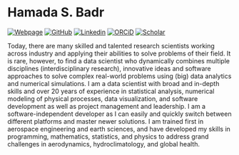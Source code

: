 # Hamada S. Badr

[![Webpage](https://img.shields.io/badge/Webpage-pages.jh.edu/~hbadr1-blue?style=flat-square&logo=Hey&logoColor=white&link=https://pages.jh.edu/~hbadr1)](https://pages.jh.edu/~hbadr1)
[![GitHub](https://img.shields.io/badge/GitHub-hsbadr-blue?style=flat-square&logo=GitHub&logoColor=white&link=https://github.com/hsbadr)](https://github.com/hsbadr)
[![Linkedin](https://img.shields.io/badge/LinkedIn-hsbadr-blue?style=flat-square&logo=Linkedin&logoColor=white&link=https://www.linkedin.com/in/hsbadr)](https://www.linkedin.com/in/hsbadr)
[![ORCiD](https://img.shields.io/badge/ORCiD-0000--0002--9808--2344-blue?style=flat-square&logo=ORCiD&logoColor=white&link=https://orcid.org/0000-0002-9808-2344)](https://orcid.org/0000-0002-9808-2344)
[![Scholar](https://img.shields.io/badge/Scholar-Hamada%20S.%20Badr-blue?style=flat-square&logo=Google&logoColor=white&link=https://scholar.google.com/citations?user=ZVmbOxAAAAAJ)](https://scholar.google.com/citations?user=ZVmbOxAAAAAJ)

Today, there are many skilled and talented research scientists working across industry and applying their abilities to solve problems of their field. It is rare, however, to find a data scientist who dynamically combines multiple disciplines (interdisciplinary research), innovative ideas and software approaches to solve complex real-world problems using (big) data analytics and numerical simulations. I am a data scientist with broad and in-depth skills and over 20 years of experience in statistical analysis, numerical modeling of physical processes, data visualization, and software development as well as project management and leadership. I am a software-independent developer as I can easily and quickly switch between different platforms and master newer solutions. I am trained first in aerospace engineering and earth sciences, and have developed my skills in programming, mathematics, statistics, and physics to address grand challenges in aerodynamics, hydroclimatology, and global health.

<!--
**hsbadr/hsbadr** is a ✨ _special_ ✨ repository because its `README.md` (this file) appears on your GitHub profile.

Here are some ideas to get you started:

- 🔭 I’m currently working on ...
- 🌱 I’m currently learning ...
- 👯 I’m looking to collaborate on ...
- 🤔 I’m looking for help with ...
- 💬 Ask me about ...
- 📫 How to reach me: ...
- 😄 Pronouns: ...
- ⚡ Fun fact: ...
-->
